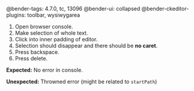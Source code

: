 @bender-tags: 4.7.0, tc, 13096
@bender-ui: collapsed
@bender-ckeditor-plugins: toolbar, wysiwygarea

1. Open browser console.
2. Make selection of whole text.
3. Click into inner padding of editor.
4. Selection should disappear and there should be **no caret**.
5. Press backspace.
6. Press delete.

**Expected:** No error in console.

**Unexpected:** Throwned error (might be related to `startPath`)
